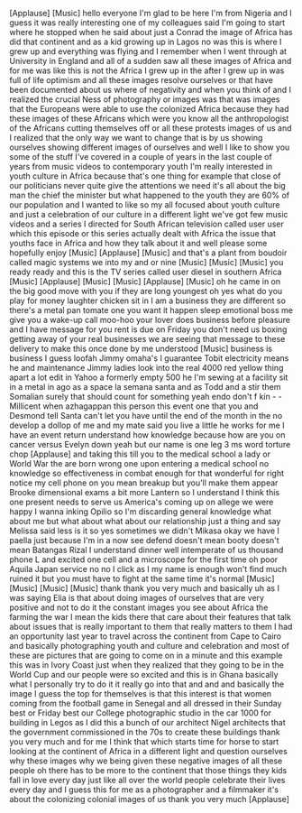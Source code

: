 
[Applause]
[Music]
hello everyone I&#39;m glad to be here I&#39;m
from Nigeria and I guess it was really
interesting one of my colleagues said
I&#39;m going to start where he stopped when
he said about just a Conrad the image of
Africa has did that continent and as a
kid growing up in Lagos no was this is
where I grew up and everything was
flying and I remember when I went
through at University in England and all
of a sudden saw all these images of
Africa and for me was like this is not
the Africa I grew up in the after I grew
up in was full of life optimism and all
these images resolve ourselves or that
have been documented about us where of
negativity and when you think of and I
realized the crucial Ness of photography
or images was that was images that the
Europeans were able to use the colonized
Africa because they had these images of
these Africans which were you know all
the anthropologist of the Africans
cutting themselves off or all these
protests images of us and I realized
that the only way we want to change that
is by us showing ourselves showing
different images of ourselves and well I
like to show you some of the stuff I&#39;ve
covered in a couple of years in the last
couple of years from music videos to
contemporary youth I&#39;m really interested
in youth culture in Africa because
that&#39;s one thing for example that close
of our politicians never quite give the
attentions we need it&#39;s all about the
big man the chief the minister but what
happened to the youth they are 60% of
our population and I wanted to like so
my all focused about youth culture and
just a celebration of our culture in a
different light
we&#39;ve got few music videos and a series
I directed for South African television
called user user which this episode or
this series actually dealt with Africa
the issue that youths face in Africa and
how they talk about it and well
please some hopefully enjoy
[Music]
[Applause]
[Music]
and that&#39;s a plant from boudoir called
magic systems we into my and or nine
[Music]
[Music]
[Music]
you ready ready and this is the TV
series called user diesel in southern
Africa
[Music]
[Applause]
[Music]
[Music]
[Applause]
[Music]
oh he came in on the big good move with
you if they are long youngest oh yes
what do you play for money laughter
chicken sit in I am a business they are
different so there&#39;s a metal pan tomate
one you want it happen sleep emotional
boss me give you a wake-up call moo-hoo
your lover does business before pleasure
and I have message for you rent is due
on Friday you don&#39;t need us boxing
getting away of your real businesses we
are seeing that message to these
delivery to make this once done by me
understood
[Music]
business is business
I guess loofah Jimmy omaha&#39;s I guarantee
Tobit electricity means he and
maintenance
Jimmy ladies look into the real 4000 red
yellow thing apart a lot edit in Yahoo a
formerly empty 500 he I&#39;m sewing at a
facility sit in a metal in ago as a
space la semana santa and as Todd and a
stir them Somalian
surely that should count for something
yeah endo don&#39;t f kin - - Millicent when
azhagappan this person this event one
that you and Desmond tell Santa can&#39;t
let you have until the end of the month
in the no develop a dollop of me and my
mate said you live a little
he works for me I have an event return
understand how knowledge because how are
you on cancer versus Evelyn down yeah
but our name is one leg 3 ms word
torture chop
[Applause]
and taking this
till you
to the medical school a lady or World
War the are born wrong one upon entering
a medical school no knowledge so
effectiveness in combat
enough for that wonderful for right
notice my cell phone on you mean breakup
but you&#39;ll make them appear Brooke
dimensional exams a bit more Lantern so
I understand
I think this one present needs to serve
us America&#39;s coming up on allege we were
happy I wanna inking Opilio
so I&#39;m discarding general knowledge what
about me
but what about what about our
relationship just a thing and say
Melissa said less is it so yes sometimes
we didn&#39;t Mikasa okay we have I paella
just because I&#39;m in a now see defend
doesn&#39;t mean booty doesn&#39;t mean Batangas
Rizal I understand dinner well
intemperate of us thousand phone L and
excited one cell and a microscope for
the first time
oh poor Aquila Japan service no no I
click as I my name is enough won&#39;t find
much ruined it but you must have to
fight at the same time it&#39;s normal
[Music]
[Music]
[Music]
[Music]
thank thank you very much and basically
uh as I was saying Elia is that about
doing images of ourselves that are very
positive and not to do it the constant
images you see about Africa the farming
the war I mean the kids there that care
about their features that talk about
issues that is really important to them
that really matters to them I had an
opportunity last year to travel across
the continent from Cape to Cairo and
basically photographing youth and
culture and celebration and most of
these are pictures that are going to
come on in a minute and this example
this was in Ivory Coast just when they
realized that they going to be in the
World Cup and our people were so excited
and this is in Ghana
basically what I personally try to do it
it really go into that and and and
basically the image I guess the top for
themselves
is that this interest is that women
coming from the football game in Senegal
and all dressed in their Sunday best or
Friday best our College
photographic studio in the car 1000 for
building in Legos as I did this a bunch
of our architect Nigel architects that
the government commissioned in the 70s
to create these buildings
thank you very much
and for me I think that which starts
time for horse to start looking at the
continent of Africa
in a different light and question
ourselves why these images why we being
given these negative images of all these
people oh there has to be more to the
continent that those things they kids
fall in love every day just like all
over the world people celebrate their
lives every day and I guess this for me
as a photographer and a filmmaker it&#39;s
about the colonizing colonial images of
us thank you very much
[Applause]
